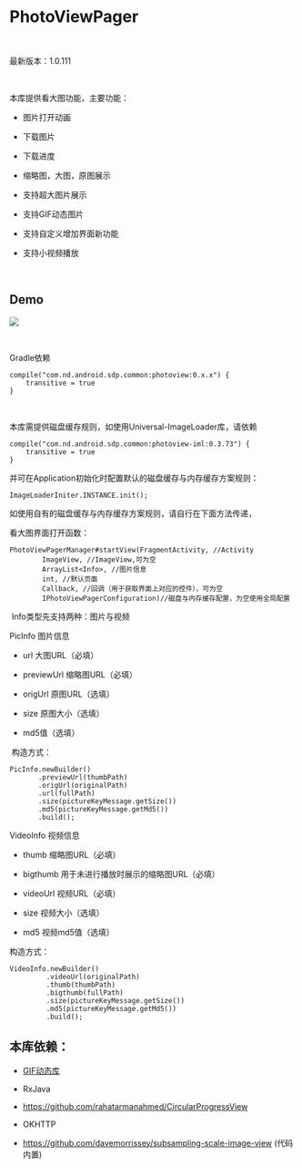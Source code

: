 PhotoViewPager
==============

 

最新版本：1.0.111

 

本库提供看大图功能，主要功能：

-   图片打开动画

-   下载图片

-   下载进度

-   缩略图，大图，原图展示

-   支持超大图片展示

-   支持GIF动态图片

-   支持自定义增加界面新功能  

-   支持小视频播放

 

Demo
----

![](<http://git.sdp.nd/im-component/photoviewpager/raw/origin_pic/demo/demo.gif>)

 

Gradle依赖

~~~~~~~~~~~~~~~~~~~~~~~~~~~~~~~~~~~~~~~~~~~~~~~~~~~~~~~~~~~~~~~~~~~~~~~~~~~~~~~~
compile("com.nd.android.sdp.common:photoview:0.x.x") {
    transitive = true
}
~~~~~~~~~~~~~~~~~~~~~~~~~~~~~~~~~~~~~~~~~~~~~~~~~~~~~~~~~~~~~~~~~~~~~~~~~~~~~~~~

 

本库需提供磁盘缓存规则，如使用Universal-ImageLoader库，请依赖

~~~~~~~~~~~~~~~~~~~~~~~~~~~~~~~~~~~~~~~~~~~~~~~~~~~~~~~~~~~~~~~~~~~~~~~~~~~~~~~~
compile("com.nd.android.sdp.common:photoview-iml:0.3.73") {
    transitive = true
}
~~~~~~~~~~~~~~~~~~~~~~~~~~~~~~~~~~~~~~~~~~~~~~~~~~~~~~~~~~~~~~~~~~~~~~~~~~~~~~~~

并可在Application初始化时配置默认的磁盘缓存与内存缓存方案规则：

~~~~~~~~~~~~~~~~~~~~~~~~~~~~~~~~~~~~~~~~~~~~~~~~~~~~~~~~~~~~~~~~~~~~~~~~~~~~~~~~
ImageLoaderIniter.INSTANCE.init();
~~~~~~~~~~~~~~~~~~~~~~~~~~~~~~~~~~~~~~~~~~~~~~~~~~~~~~~~~~~~~~~~~~~~~~~~~~~~~~~~

如使用自有的磁盘缓存与内存缓存方案规则，请自行在下面方法传递，

看大图界面打开函数：

~~~~~~~~~~~~~~~~~~~~~~~~~~~~~~~~~~~~~~~~~~~~~~~~~~~~~~~~~~~~~~~~~~~~~~~~~~~~~~~~
PhotoViewPagerManager#startView(FragmentActivity, //Activity
        ImageView, //ImageView,可为空
        ArrayList<Info>, //图片信息
        int, //默认页面
        Callback, //回调（用于获取界面上对应的控件），可为空
        IPhotoViewPagerConfiguration)//磁盘与内存缓存配置，为空使用全局配置
~~~~~~~~~~~~~~~~~~~~~~~~~~~~~~~~~~~~~~~~~~~~~~~~~~~~~~~~~~~~~~~~~~~~~~~~~~~~~~~~

 Info类型先支持两种：图片与视频

PicInfo 图片信息

-   url 大图URL（必填）

-   previewUrl 缩略图URL（必填）

-   origUrl 原图URL（选填）

-   size 原图大小（选填）

-   md5值（选填）

 构造方式：

~~~~~~~~~~~~~~~~~~~~~~~~~~~~~~~~~~~~~~~~~~~~~~~~~~~~~~~~~~~~~~~~~~~~~~~~~~~~~~~~
PicInfo.newBuilder()
       .previewUrl(thumbPath)
       .origUrl(originalPath)
       .url(fullPath)
       .size(pictureKeyMessage.getSize())
       .md5(pictureKeyMessage.getMd5())
       .build();
~~~~~~~~~~~~~~~~~~~~~~~~~~~~~~~~~~~~~~~~~~~~~~~~~~~~~~~~~~~~~~~~~~~~~~~~~~~~~~~~

VideoInfo 视频信息

-   thumb 缩略图URL（必填）

-   bigthumb 用于未进行播放时展示的缩略图URL（必填）

-   videoUrl 视频URL（必填）

-   size 视频大小（选填）

-   md5 视频md5值（选填）

构造方式：

~~~~~~~~~~~~~~~~~~~~~~~~~~~~~~~~~~~~~~~~~~~~~~~~~~~~~~~~~~~~~~~~~~~~~~~~~~~~~~~~
VideoInfo.newBuilder()
         .videoUrl(originalPath)
         .thumb(thumbPath)
         .bigthumb(fullPath)
         .size(pictureKeyMessage.getSize())
         .md5(pictureKeyMessage.getMd5())
         .build();
~~~~~~~~~~~~~~~~~~~~~~~~~~~~~~~~~~~~~~~~~~~~~~~~~~~~~~~~~~~~~~~~~~~~~~~~~~~~~~~~

本库依赖：
----------

-   [GIF动态库](<https://github.com/koral--/android-gif-drawable>)

-   RxJava

-   <https://github.com/rahatarmanahmed/CircularProgressView>

-   OKHTTP

-   <https://github.com/davemorrissey/subsampling-scale-image-view> (代码内置)
